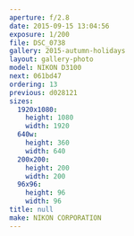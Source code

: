 ```yaml
---
aperture: f/2.8
date: 2015-09-15 13:04:56
exposure: 1/200
file: DSC_0738
gallery: 2015-autumn-holidays
layout: gallery-photo
model: NIKON D3100
next: 061bd47
ordering: 13
previous: d028121
sizes:
  1920x1080:
    height: 1080
    width: 1920
  640w:
    height: 360
    width: 640
  200x200:
    height: 200
    width: 200
  96x96:
    height: 96
    width: 96
title: null
make: NIKON CORPORATION
---
```

